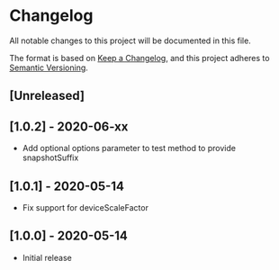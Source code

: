 # Changelog
All notable changes to this project will be documented in this file.

The format is based on [Keep a Changelog](https://keepachangelog.com/en/1.0.0/),
and this project adheres to [Semantic Versioning](https://semver.org/spec/v2.0.0.html).

## [Unreleased]

## [1.0.2] - 2020-06-xx
- Add optional options parameter to test method to provide snapshotSuffix

## [1.0.1] - 2020-05-14
- Fix support for deviceScaleFactor

## [1.0.0] - 2020-05-14
- Initial release
